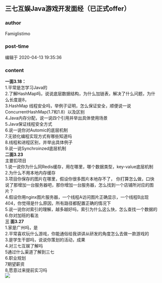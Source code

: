## 三七互娱Java游戏开发面经（已正式offer）
### author 
Famiglistimo
### post-time 

编辑于  2020-04-13 19:35:36
### content 
<div class="post-topic-des nc-post-content">
 <div>
  <strong>
   一面3.18：
  </strong>
 </div>
 <div>
  1.平常是怎学习Java的
 </div>
 <div>
  2.了解HashMap吗，说说底层数据结构，为什么加链表，解决了什么问题，为什么长度是8，
 </div>
 <div>
  3.HashMap 线程安全吗，举例子证明，怎么保证安全，顺便说一说ConcurrentHashMap(1.7和1.8）以及区别
 </div>
 <div>
  4.Java内存分配，说一说四个引用并举出具体使用场景
 </div>
 <div>
  5.Java保证线程安全方式
 </div>
 <div>
  6.说一说你对Automic的底层机制
 </div>
 <div>
  7.无锁化编程实现方式有哪些知道吗
 </div>
 <div>
  8.线程和进程区别，并举出具体例子
 </div>
 <div>
  9.说一说Synchroinzed底层机制
 </div>
 <div>
  <strong>
   二面3.23
  </strong>
 </div>
 <div>
  主要扣项目
 </div>
 <div>
  1.说一说你为什么同Redis缓存，用在哪里，哪个数据类型，key-value底层机制
 </div>
 <div>
  2.为什么不用本地内存缓存
 </div>
 <div>
  3.项目你保存的图片在哪里，假设你很多图片本地存不了， 你打算怎么做，口快说了那增加一台服务器吧，那你增加一台服务器，怎么找到一个店铺所对应的图片？
 </div>
 <div>
  4.假设你用nginx图片服务器，一个线程A访问图片正确显示，一个线程B出现404，你觉得是什么原因，所有路径都配置正确的情况下
 </div>
 <div>
  5.说一说你对索引的理解，越多越好吗，索引为什么这么快，怎么查找一个数据的
 </div>
 <div>
  6.你对加班的看法
 </div>
 <div>
  <strong>
   三
  </strong>
  <strong>
   面3.27
  </strong>
 </div>
 <div>
  1.家是广州吗，是
 </div>
 <div>
  2.平常喜欢玩什么游戏，你能通俗给我讲讲从研发的角度怎么去做一款游戏的
 </div>
 <div>
  3.是学生干部吗，说说你策划的活动，成果
 </div>
 <div>
  4.对三七互娱了解吗
 </div>
 <div>
  5通过什么渠道了解到三七
 </div>
 <div>
  6.职业规划
 </div>
 <div>
  7期望薪资
 </div>
 <div>
  8,愿意过来提前实习吗
 </div>
 <div>
  <div>
   <div>
    <span>
    </span>
   </div>
   <div>
    <div>
     <img src="https://uploadfiles.nowcoder.com/images/20190919/56_1568900435177_29C080A5413E925FE3B3CCB4048AB99B"/>
    </div>
   </div>
   <div>
   </div>
   <div>
    <div>
    </div>
   </div>
  </div>
 </div>
</div>
